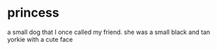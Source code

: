 # princess
a small dog
that I once called my friend.
she was a small black and tan yorkie
with a cute face
